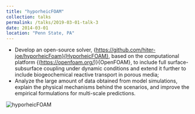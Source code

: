 ```yaml
---
title: "hyporheicFOAM"
collection: talks
permalink: /talks/2019-03-01-talk-3
date: 2014-03-01
location: "Penn State, PA"
---
```


* Develop an open-source solver, {https://github.com/hiter-joe/hyporheicFoam}{HyporheicFOAM}, based on the computational platform {(https://openfoam.org/)}{OpenFOAM}, to include full surface-subsurface coupling under dynamic conditions and extend it further to include biogeochemical reactive transport in porous media;
 * Analyze the large amount of data obtained from model simulations, explain the physical mechanisms behind the scenarios, and improve the empirical formulations for multi-scale predictions.
 
![hyporheicFOAM](https://user-images.githubusercontent.com/21980320/185769045-fcddf1a8-9019-4df0-98d5-f637c9da7330.png)
